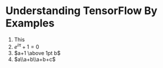 # Understanding TensorFlow By Examples

1. This
2. $e^{i\pi}+1=0$
3. $a+1 \above 1pt b$
3. $a\\a+b\\a+b+c$